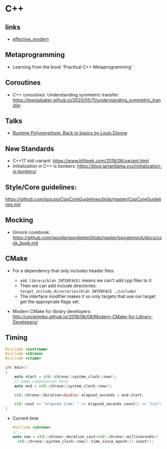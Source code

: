 # C++

## links
* [effective_modern](effective_modern.md)

## Metaprogramming
* Learning from the book 'Practical C++ Metaprogramming'

## Coroutines

* C++ coroutines: Understanding symmetric transfer: https://lewissbaker.github.io/2020/05/11/understanding_symmetric_transfer

## Talks

* [Runtime Polymorphism: Back to basics by Louis Dionne](https://www.youtube.com/watch?v=OtU51Ytfe04)

## New Standards

* C++17 std::variant: https://www.bfilipek.com/2018/06/variant.html
* Initialization in C++ is bonkers: https://blog.tartanllama.xyz/initialization-is-bonkers/

## Style/Core guidelines:

https://github.com/isocpp/CppCoreGuidelines/blob/master/CppCoreGuidelines.md

## Mocking

* Gmock cookbook: https://github.com/google/googletest/blob/master/googlemock/docs/cook_book.md

## CMake

* For a dependency that only includes header files:
  
  * `add_library(blah INTERFACE)` means we can't add cpp files to it.
  * Then we can add include directories: `target_include_directories(blah INTERFACE ./include)`
  * The interface modifier makes it so only targets that use our target get the appropriate flags set.

* Modern CMake for library developers: http://unclejimbo.github.io/2018/06/08/Modern-CMake-for-Library-Developers/

## Timing

```cpp
#include <iostream>
#include <chrono>
#include <ctime>    

int main()
{
    auto start = std::chrono::system_clock::now();
    // Some computation here
    auto end = std::chrono::system_clock::now();

    std::chrono::duration<double> elapsed_seconds = end-start;

    std::cout << "elapsed time: " << elapsed_seconds.count() << "s\n";
}
```

* Current time
  
  ```cpp
  #include <chrono>
  // ...
  auto now = std::chrono::duration_cast<std::chrono::milliseconds>(
    std::chrono::system_clock::now().time_since_epoch()).count();
  ```
